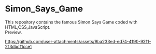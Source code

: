 # Simon_Says_Game
This repository contains the famous Simon Says Game coded with HTML,CSS,JavaScript.<br>Preview.

https://github.com/user-attachments/assets/9ba233ed-ed74-4190-9211-213dbcf1cce1
